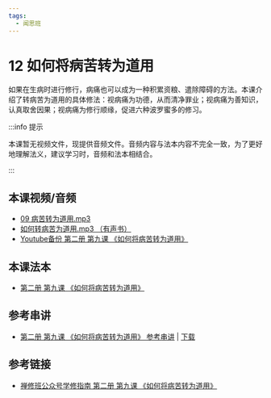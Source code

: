 ```yaml
---
tags:
  - 闻思班
---
```


# 12 如何将病苦转为道用

如果在生病时进行修行，病痛也可以成为一种积累资粮、遣除障碍的方法。本课介绍了转病苦为道用的具体修法：视病痛为功德，从而清净罪业；视病痛为善知识，认真取舍因果；视病痛为修行顺缘，促进六种波罗蜜多的修习。

:::info 提示

本课暂无视频文件，现提供音频文件。音频内容与法本内容不完全一致，为了更好地理解法义，建议学习时，音频和法本相结合。

:::

## 本课视频/音频

* [09 病苦转为道用.mp3](https://s3.ap-northeast-1.wasabisys.com/hdcx/jmy/%e6%85%a7%e7%81%af%e7%a6%85%e4%bf%ae%e8%af%be/%e6%85%a7%e7%81%af%e7%a6%85%e4%bf%ae%e8%af%be%e7%ac%ac%e4%ba%8c%e5%86%8c/09%20%e7%97%85%e8%8b%a6%e8%bd%ac%e4%b8%ba%e9%81%93%e7%94%a8.mp3)
* [如何转病苦为道用.mp3 （有声书）](https://s3.ap-northeast-1.wasabisys.com/hdcx/jmy/%e6%85%a7%e7%81%af%e7%a6%85%e4%bf%ae%e8%af%be/%e6%85%a7%e7%81%af%e7%a6%85%e4%bf%ae%e8%af%be%e7%ac%ac%e4%ba%8c%e5%86%8c/08%20%e5%a6%82%e4%bd%95%e8%bd%ac%e7%97%85%e8%8b%a6%e4%b8%ba%e9%81%93%e7%94%a8.mp3)
* [Youtube备份 第二册 第九课 《如何将病苦转为道用》](https://www.youtube.com/watch?v=ovW_aTuhj34&list=PL7aUyQTIJqAjD33MPzguoKwShqtttVmg9&index=13)

## 本课法本

* [第二册 第九课 《如何将病苦转为道用》](/books/b2/2-08)

## 参考串讲

* [第二册 第九课 《如何将病苦转为道用》 参考串讲](http://view.officeapps.live.com/op/view.aspx?src=https://s3.ap-northeast-1.wasabisys.com/hdcx/hdv/docs/hdcxk/chj/第二册第9课如何将病苦转为道用.pptx) | [下载](https://s3.ap-northeast-1.wasabisys.com/hdcx/hdv/docs/hdcxk/chj/第二册第9课如何将病苦转为道用.pptx)

## 参考链接

* [禅修班公众号学修指南 第二册 第九课 《如何将病苦转为道用》](https://mp.weixin.qq.com/s?__biz=MzI2NTQ1NDcxNg==&mid=2247483795&idx=1&sn=a2fd7ee62572014ebef4a9e199a1bcd3&scene=19#wechat_redirect)
